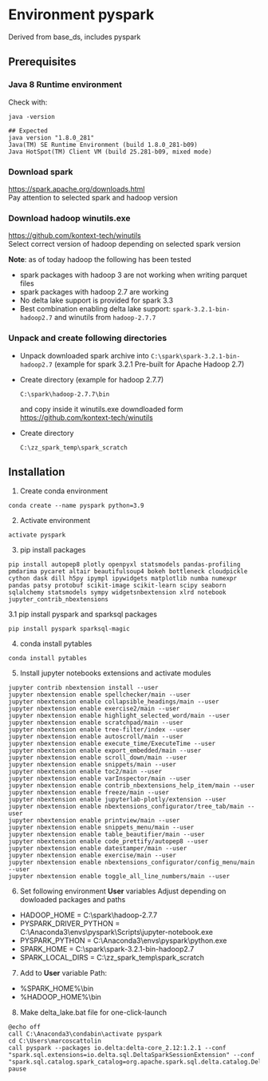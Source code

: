 # Environment pyspark

Derived from base_ds, includes pyspark

## Prerequisites
### Java 8 Runtime environment
Check with:
```
java -version
```
```
## Expected
java version "1.8.0_281"
Java(TM) SE Runtime Environment (build 1.8.0_281-b09)
Java HotSpot(TM) Client VM (build 25.281-b09, mixed mode)
```


### Download spark
https://spark.apache.org/downloads.html
<br>Pay attention to selected spark and hadoop version

### Download hadoop winutils.exe
https://github.com/kontext-tech/winutils
<br>Select correct version of hadoop depending on selected spark version

**Note**: as of today hadoop the following has been tested
- spark packages with hadoop 3 are not working when writing parquet files
- spark packages with hadoop 2.7 are working
- No delta lake support is provided for spark 3.3
- Best combination enabling delta lake support: `spark-3.2.1-bin-hadoop2.7` and winutils from `hadoop-2.7.7`

### Unpack and create following directories

- Unpack downloaded spark archive into `C:\spark\spark-3.2.1-bin-hadoop2.7` (example for spark 3.2.1 Pre-built for Apache Hadoop 2.7) 

- Create directory (example for hadoop 2.7.7)
  ```
  C:\spark\hadoop-2.7.7\bin
  ```
  and copy inside it winutils.exe downdloaded form https://github.com/kontext-tech/winutils

- Create directory
  ```
  C:\zz_spark_temp\spark_scratch
  ```


## Installation
1. Create conda environment
```
conda create --name pyspark python=3.9
```

2. Activate environment
```
activate pyspark
```

3. pip install packages
```
pip install autopep8 plotly openpyxl statsmodels pandas-profiling pmdarima pycaret altair beautifulsoup4 bokeh bottleneck cloudpickle cython dask dill h5py ipympl ipywidgets matplotlib numba numexpr pandas patsy protobuf scikit-image scikit-learn scipy seaborn sqlalchemy statsmodels sympy widgetsnbextension xlrd notebook jupyter_contrib_nbextensions 
```

3.1 pip install pyspark and sparksql packages
```
pip install pyspark sparksql-magic
```

4. conda install pytables
```
conda install pytables
```

5. Install jupyter notebooks extensions and activate modules
```
jupyter contrib nbextension install --user
jupyter nbextension enable spellchecker/main --user
jupyter nbextension enable collapsible_headings/main --user
jupyter nbextension enable exercise2/main --user
jupyter nbextension enable highlight_selected_word/main --user
jupyter nbextension enable scratchpad/main --user
jupyter nbextension enable tree-filter/index --user
jupyter nbextension enable autoscroll/main --user
jupyter nbextension enable execute_time/ExecuteTime --user
jupyter nbextension enable export_embedded/main --user
jupyter nbextension enable scroll_down/main --user
jupyter nbextension enable snippets/main --user
jupyter nbextension enable toc2/main --user
jupyter nbextension enable varInspector/main --user
jupyter nbextension enable contrib_nbextensions_help_item/main --user
jupyter nbextension enable freeze/main --user
jupyter nbextension enable jupyterlab-plotly/extension --user
jupyter nbextension enable nbextensions_configurator/tree_tab/main --user
jupyter nbextension enable printview/main --user
jupyter nbextension enable snippets_menu/main --user
jupyter nbextension enable table_beautifier/main --user
jupyter nbextension enable code_prettify/autopep8 --user
jupyter nbextension enable datestamper/main --user
jupyter nbextension enable exercise/main --user
jupyter nbextension enable nbextensions_configurator/config_menu/main --user
jupyter nbextension enable toggle_all_line_numbers/main --user
```
6. Set following environment **User** variables
Adjust depending on dowloaded packages and paths

- HADOOP_HOME = C:\spark\hadoop-2.7.7
- PYSPARK_DRIVER_PYTHON = C:\Anaconda3\envs\pyspark\Scripts\jupyter-notebook.exe
- PYSPARK_PYTHON = C:\Anaconda3\envs\pyspark\python.exe
- SPARK_HOME = C:\spark\spark-3.2.1-bin-hadoop2.7
- SPARK_LOCAL_DIRS = C:\zz_spark_temp\spark_scratch

7. Add to **User** variable Path:
- %SPARK_HOME%\bin
- %HADOOP_HOME%\bin


8. Make delta_lake.bat file for one-click-launch
```
@echo off
call C:\Anaconda3\condabin\activate pyspark
cd C:\Users\marcoscattolin
call pyspark --packages io.delta:delta-core_2.12:1.2.1 --conf "spark.sql.extensions=io.delta.sql.DeltaSparkSessionExtension" --conf "spark.sql.catalog.spark_catalog=org.apache.spark.sql.delta.catalog.DeltaCatalog"
pause
```
